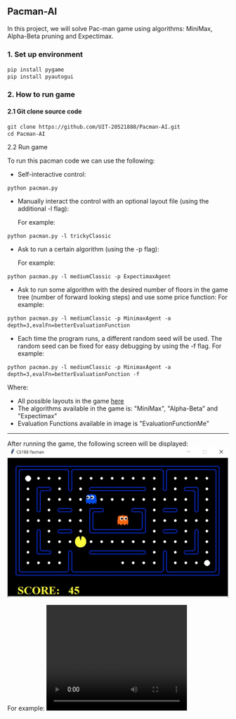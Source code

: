 ## Pacman-AI

In this project, we will solve Pac-man game using algorithms: MiniMax, Alpha-Beta pruning and Expectimax.

### 1. Set up environment

```
pip install pygame
pip install pyautogui
```
### 2. How to run game
#### 2.1 Git clone source code
```
git clone https://github.com/UIT-20521888/Pacman-AI.git
cd Pacman-AI
```
2.2 Run game

To run this pacman code we can use the following:
- Self-interactive control:
```
python pacman.py
```
- Manually interact the control with an optional layout file (using the additional -l flag):

    For example:
```
python pacman.py -l trickyClassic
```
- Ask to run a certain algorithm (using the -p flag):

    For example:
```
python pacman.py -l mediumClassic -p ExpectimaxAgent
```
- Ask to run some algorithm with the desired number of floors  in the game tree (number of forward looking steps) and use some price function:
    For example:
```
python pacman.py -l mediumClassic -p MinimaxAgent -a depth=3,evalFn=betterEvaluationFunction
```
- Each time the program runs, a different random seed will be used. The random seed can be fixed for easy debugging by using the -f flag. 
    For example:
```
python pacman.py -l mediumClassic -p MinimaxAgent -a depth=3,evalFn=betterEvaluationFunction -f
```
Where: 
- All possible layouts in the game [here](./layouts/)
- The algorithms available in the game is: "MiniMax", "Alpha-Beta" and "Expectimax"
- Evaluation Functions available in image is "EvaluationFunctionMe"

--------------------------------
After running the game, the following screen will be displayed:
![image](./images/image.jpg)

For example:
<video width="320" height="240" controls> <source src="./images/game.mov" type="video/mp4"> </video>
